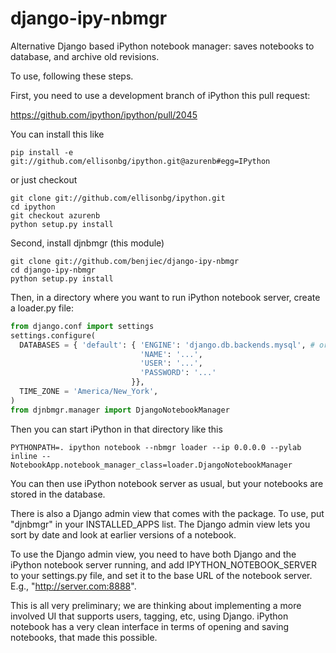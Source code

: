 django-ipy-nbmgr
================

Alternative Django based iPython notebook manager: saves notebooks to database,
and archive old revisions.

To use, following these steps.

First, you need to use a development branch of iPython this pull request:

https://github.com/ipython/ipython/pull/2045

You can install this like

```
pip install -e git://github.com/ellisonbg/ipython.git@azurenb#egg=IPython
```

or just checkout 

```
git clone git://github.com/ellisonbg/ipython.git
cd ipython
git checkout azurenb
python setup.py install
```

Second, install djnbmgr (this module)

```
git clone git://github.com/benjiec/django-ipy-nbmgr
cd django-ipy-nbmgr
python setup.py install
```

Then, in a directory where you want to run iPython notebook server, create a
loader.py file:

```python
from django.conf import settings
settings.configure(
  DATABASES = { 'default': { 'ENGINE': 'django.db.backends.mysql', # or whatever your favorite db is
                             'NAME': '...',
                             'USER': '...',
                             'PASSWORD': '...'
                           }},
  TIME_ZONE = 'America/New_York',
)
from djnbmgr.manager import DjangoNotebookManager
```

Then you can start iPython in that directory like this

```
PYTHONPATH=. ipython notebook --nbmgr loader --ip 0.0.0.0 --pylab inline --NotebookApp.notebook_manager_class=loader.DjangoNotebookManager
```

You can then use iPython notebook server as usual, but your notebooks are
stored in the database.

There is also a Django admin view that comes with the package. To use, put
"djnbmgr" in your INSTALLED_APPS list. The Django admin view lets you sort by
date and look at earlier versions of a notebook.

To use the Django admin view, you need to have both Django and the iPython
notebook server running, and add IPYTHON_NOTEBOOK_SERVER to your settings.py
file, and set it to the base URL of the notebook server. E.g.,
"http://server.com:8888".

This is all very preliminary; we are thinking about implementing a more
involved UI that supports users, tagging, etc, using Django. iPython notebook
has a very clean interface in terms of opening and saving notebooks, that made
this possible.

